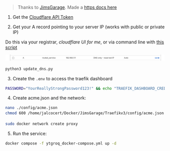> Thanks to [JimsGarage](https://www.youtube.com/watch?v=CmUzMi5QLzI). Made a [https docs here](https://jalcocert.github.io/JAlcocerT/docs/selfhosting/https/)

1. Get the [Cloudflare API Token](https://dash.cloudflare.com/profile/api-tokens)

2. Get your A record pointing to your server IP (works with public or private IP)

Do this via your registrar, *cloudflare UI for me*, or via command line with [this script](https://github.com/JAlcocerT/Docker/tree/main/Security/DNS/Cloudflare_DNS)

![Cloudflare DNS Updated](image.png)

```sh
python3 update_dns.py
```

3. Create the `.env` to access the traefik dashboard

```sh
PASSWORD="YourReallyStrongPassword123!" && echo "TRAEFIK_DASHBOARD_CREDENTIALS=admin:$(htpasswd -nb admin "$PASSWORD" | sed -e 's/\$/\$\$/g')" > .env
```

4. Create acme.json and the network:

```sh
nano ./config/acme.json
chmod 600 /home/jalcocert/Docker/JimsGarage/Traefikv3/config/acme.json

sudo docker network create proxy
```

5. Run the service:

```sh
docker compose -f ytgroq_docker-compose.yml up -d
```